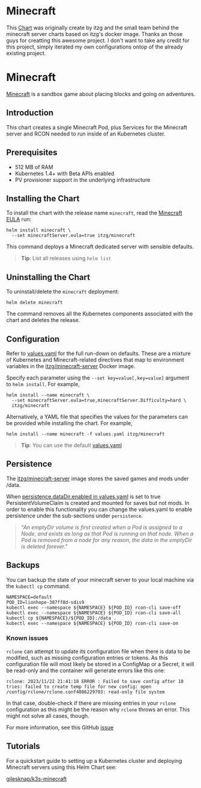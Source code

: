 # Minecraft
This [Chart](https://github.com/itzg/minecraft-server-charts) was originally create by itzg and the small team behind the minecraft server charts based on itzg's docker image. Thanks an those guys for creatting this awesome project. I don't want to take any credit for this project, simply iterated my own configurations ontop of the already existing project.

# Minecraft

[Minecraft](https://minecraft.net/en/) is a sandbox game about placing blocks and going on adventures.

## Introduction

This chart creates a single Minecraft Pod, plus Services for the Minecraft server and RCON needed to run inside of an Kubernetes cluster.

## Prerequisites

- 512 MB of RAM
- Kubernetes 1.4+ with Beta APIs enabled
- PV provisioner support in the underlying infrastructure

## Installing the Chart

To install the chart with the release name `minecraft`, read the [Minecraft EULA](https://account.mojang.com/documents/minecraft_eula) run:

```shell
helm install minecraft \
  --set minecraftServer.eula=true itzg/minecraft
```

This command deploys a Minecraft dedicated server with sensible defaults.

> **Tip**: List all releases using `helm list`

## Uninstalling the Chart

To uninstall/delete the `minecraft` deployment:

```shell
helm delete minecraft
```

The command removes all the Kubernetes components associated with the chart and deletes the release.

## Configuration

Refer to [values.yaml](values.yaml) for the full run-down on defaults. These are a mixture of Kubernetes and Minecraft-related directives that map to environment variables in the [itzg/minecraft-server](https://hub.docker.com/r/itzg/minecraft-server/) Docker image.

Specify each parameter using the `--set key=value[,key=value]` argument to `helm install`. For example,

```shell
helm install --name minecraft \
  --set minecraftServer.eula=true,minecraftServer.Difficulty=hard \
  itzg/minecraft
```

Alternatively, a YAML file that specifies the values for the parameters can be provided while installing the chart. For example,

```shell
helm install --name minecraft -f values.yaml itzg/minecraft
```

> **Tip**: You can use the default [values.yaml](values.yaml)

## Persistence

The [itzg/minecraft-server](https://hub.docker.com/r/itzg/minecraft-server/) image stores the saved games and mods under /data.

When [persistence.dataDir.enabled in values.yaml](https://github.com/itzg/minecraft-server-charts/blob/master/charts/minecraft/values.yaml#L171) is set to true PersistentVolumeClaim is created and mounted for saves but not mods. In order to enable this functionality
you can change the values.yaml to enable persistence under the sub-sections under `persistence`.

> *"An emptyDir volume is first created when a Pod is assigned to a Node, and exists as long as that Pod is running on that node. When a Pod is removed from a node for any reason, the data in the emptyDir is deleted forever."*

## Backups

You can backup the state of your minecraft server to your local machine via the `kubectl cp` command.

```shell
NAMESPACE=default
POD_ID=lionhope-387ff8d-sdis9
kubectl exec --namespace ${NAMESPACE} ${POD_ID} rcon-cli save-off
kubectl exec --namespace ${NAMESPACE} ${POD_ID} rcon-cli save-all
kubectl cp ${NAMESPACE}/${POD_ID}:/data .
kubectl exec --namespace ${NAMESPACE} ${POD_ID} rcon-cli save-on
```

### Known issues

`rclone` can attempt to update its configuration file when there is data to be
modified, such as missing configuration entries or tokens. As this configuration
file will most likely be stored in a ConfigMap or a Secret, it will be read-only
and the container will generate errors like this one:

``` text
rclone: 2023/11/22 21:41:18 ERROR : Failed to save config after 10 tries: failed to create temp file for new config: open /config/rclone/rclone.conf4086229703: read-only file system
```

In that case, double-check if there are missing entries in your `rclone`
configuration as this might be the reason why `rclone` throws an error. This
might not solve all cases, though.

For more information, see this GitHub
[issue](https://github.com/rclone/rclone/issues/3655)

## Tutorials

For a quickstart guide to setting up a Kubernetes cluster and deploying
Minecraft servers using this Helm Chart see:

[gilesknap/k3s-minecraft](https://github.com/gilesknap/k3s-minecraft)

